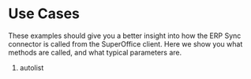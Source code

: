 <properties date="2016-05-10"
SortOrder="13"
/>

Use Cases
=========

These examples should give you a better insight into how the ERP Sync connector is called from the SuperOffice client. Here we show you what methods are called, and what typical parameters are.

1. autolist
